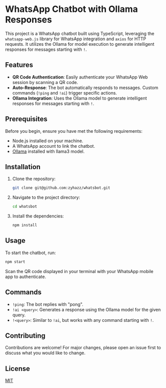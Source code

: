# WhatsApp Chatbot with Ollama Responses

This project is a WhatsApp chatbot built using TypeScript, leveraging the `whatsapp-web.js` library for WhatsApp integration and `axios` for HTTP requests. It utilizes the Ollama for model execution to generate intelligent responses for messages starting with `!`.

## Features

- **QR Code Authentication**: Easily authenticate your WhatsApp Web session by scanning a QR code.
- **Auto-Response**: The bot automatically responds to messages. Custom commands (`!ping` and `!ai`) trigger specific actions.
- **Ollama Integration**: Uses the Ollama model to generate intelligent responses for messages starting with `!`.

## Prerequisites

Before you begin, ensure you have met the following requirements:
- Node.js installed on your machine.
- A WhatsApp account to link the chatbot.
- [Ollama](https://github.com/ollama/ollama) installed with llama3 model.

## Installation

1. Clone the repository:
   ```bash
   git clone git@github.com:zyhazz/whatsbot.git
   ```
2. Navigate to the project directory:
   ```bash
   cd whatsbot
   ```
3. Install the dependencies:
   ```bash
   npm install
   ```

## Usage

To start the chatbot, run:
```bash
npm start
```
Scan the QR code displayed in your terminal with your WhatsApp mobile app to authenticate.

## Commands

- `!ping`: The bot replies with "pong".
- `!ai <query>`: Generates a response using the Ollama model for the given query.
- `!<query>`: Similar to `!ai`, but works with any command starting with `!`.

## Contributing

Contributions are welcome! For major changes, please open an issue first to discuss what you would like to change.

## License

[MIT](https://choosealicense.com/licenses/mit/)
